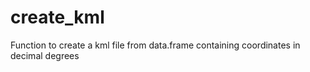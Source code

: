 # create_kml
Function to create a kml file from data.frame containing coordinates in decimal degrees
